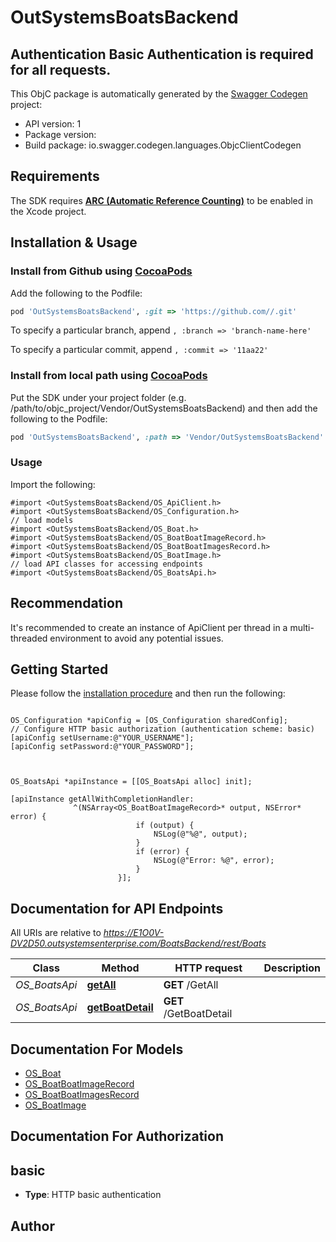 # OutSystemsBoatsBackend

## Authentication  Basic Authentication is required for all requests.

This ObjC package is automatically generated by the [Swagger Codegen](https://github.com/swagger-api/swagger-codegen) project:

- API version: 1
- Package version: 
- Build package: io.swagger.codegen.languages.ObjcClientCodegen

## Requirements

The SDK requires [**ARC (Automatic Reference Counting)**](http://stackoverflow.com/questions/7778356/how-to-enable-disable-automatic-reference-counting) to be enabled in the Xcode project.

## Installation & Usage
### Install from Github using [CocoaPods](https://cocoapods.org/)

Add the following to the Podfile:

```ruby
pod 'OutSystemsBoatsBackend', :git => 'https://github.com//.git'
```

To specify a particular branch, append `, :branch => 'branch-name-here'`

To specify a particular commit, append `, :commit => '11aa22'`

### Install from local path using [CocoaPods](https://cocoapods.org/)

Put the SDK under your project folder (e.g. /path/to/objc_project/Vendor/OutSystemsBoatsBackend) and then add the following to the Podfile:

```ruby
pod 'OutSystemsBoatsBackend', :path => 'Vendor/OutSystemsBoatsBackend'
```

### Usage

Import the following:

```objc
#import <OutSystemsBoatsBackend/OS_ApiClient.h>
#import <OutSystemsBoatsBackend/OS_Configuration.h>
// load models
#import <OutSystemsBoatsBackend/OS_Boat.h>
#import <OutSystemsBoatsBackend/OS_BoatBoatImageRecord.h>
#import <OutSystemsBoatsBackend/OS_BoatBoatImagesRecord.h>
#import <OutSystemsBoatsBackend/OS_BoatImage.h>
// load API classes for accessing endpoints
#import <OutSystemsBoatsBackend/OS_BoatsApi.h>

```

## Recommendation

It's recommended to create an instance of ApiClient per thread in a multi-threaded environment to avoid any potential issues.

## Getting Started

Please follow the [installation procedure](#installation--usage) and then run the following:

```objc

OS_Configuration *apiConfig = [OS_Configuration sharedConfig];
// Configure HTTP basic authorization (authentication scheme: basic)
[apiConfig setUsername:@"YOUR_USERNAME"];
[apiConfig setPassword:@"YOUR_PASSWORD"];



OS_BoatsApi *apiInstance = [[OS_BoatsApi alloc] init];

[apiInstance getAllWithCompletionHandler: 
              ^(NSArray<OS_BoatBoatImageRecord>* output, NSError* error) {
                            if (output) {
                                NSLog(@"%@", output);
                            }
                            if (error) {
                                NSLog(@"Error: %@", error);
                            }
                        }];

```

## Documentation for API Endpoints

All URIs are relative to *https://E1O0V-DV2D50.outsystemsenterprise.com/BoatsBackend/rest/Boats*

Class | Method | HTTP request | Description
------------ | ------------- | ------------- | -------------
*OS_BoatsApi* | [**getAll**](docs/OS_BoatsApi.md#getall) | **GET** /GetAll | 
*OS_BoatsApi* | [**getBoatDetail**](docs/OS_BoatsApi.md#getboatdetail) | **GET** /GetBoatDetail | 


## Documentation For Models

 - [OS_Boat](docs/OS_Boat.md)
 - [OS_BoatBoatImageRecord](docs/OS_BoatBoatImageRecord.md)
 - [OS_BoatBoatImagesRecord](docs/OS_BoatBoatImagesRecord.md)
 - [OS_BoatImage](docs/OS_BoatImage.md)


## Documentation For Authorization


## basic

- **Type**: HTTP basic authentication


## Author




